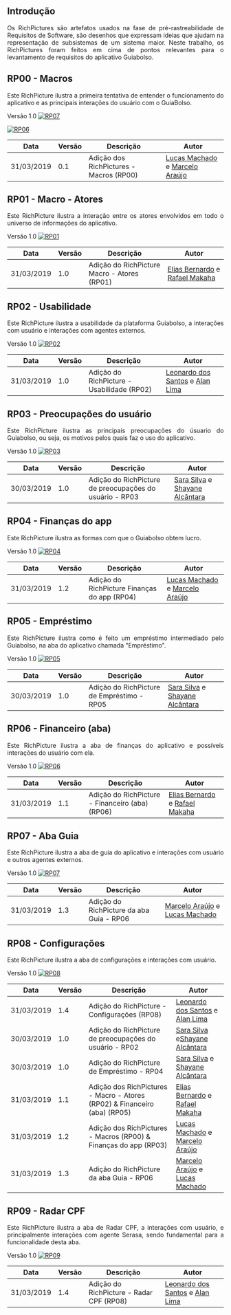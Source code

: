 ## Introdução
<p align="justify">Os RichPictures são artefatos usados na fase de pré-rastreabilidade de Requisitos de Software, são desenhos que expressam ideias que ajudam na representação de subsistemas de um sistema maior. Neste trabalho, os RichPictures foram feitos em cima de pontos relevantes para o levantamento de requisitos do aplicativo Guiabolso.

## RP00 - Macros
<p align="justify">Este RichPicture ilustra a primeira tentativa de entender o funcionamento do aplicativo e as principais interações do usuário com o GuiaBolso.

Versão 1.0
[ ![RP07](./../img/rich_picture_macro_02.jpg) ](./../img/rich_picture_macro_02.jpg)

[ ![RP06](./../img/rich_picture_macro_01.jpg) ](./../img/rich_picture_macro_01.jpg)

| Data | Versão | Descrição | Autor |
|--|--|--|--|
| 31/03/2019 | 0.1 | Adição dos RichPictures - Macros (RP00) | [Lucas Machado](https://github.com/lmmLucasMachado) e [Marcelo Araújo](https://github.com/santosm46) |

## RP01 - Macro - Atores
<p align="justify">Este RichPicture ilustra a interação entre os atores envolvidos em todo o universo de informações do aplicativo.

Versão 1.0
[ ![RP01](./../img/rich_picture_macro_atores.png) ](./../img/rich_picture_macro_atores.png)

| Data | Versão | Descrição | Autor |
|--|--|--|--|
| 31/03/2019 | 1.0 | Adição do RichPicture  Macro - Atores (RP01) | [Elias Bernardo](https://github.com/silvasara) e [Rafael Makaha](https://github.com/rafaelmakaha) |

## RP02 - Usabilidade
<p align="justify">Este RichPicture ilustra a usabilidade da plataforma Guiabolso, a interações com usuário e interações com agentes externos.

Versão 1.0
[ ![RP02](./../img/rich_picture_usabilidade.png) ](./../img/rich_picture_usabilidade.png)

| Data | Versão | Descrição | Autor |
|--|--|--|--|
| 31/03/2019 | 1.0 | Adição do RichPicture - Usabilidade (RP02) | [Leonardo dos Santos](https://github.com/leossb36) e [Alan Lima](https://github.com/alanrslima) |

## RP03 - Preocupações do usuário
<p align="justify">Este RichPicture ilustra as principais preocupações do úsuario do Guiabolso, ou seja, os motivos pelos quais faz o uso do aplicativo.

Versão 1.0
[ ![RP03](./../img/rich_picture_preocupacoes.png) ](./../img/rich_picture_preocupacoes.png)

| Data | Versão | Descrição | Autor |
|--|--|--|--|
| 30/03/2019 | 1.0 | Adição do RichPicture de preocupações do usuário - RP03| [Sara Silva](https://github.com/silvasara) e [Shayane Alcântara](https://github.com/shayanealcantara) |    

## RP04 - Finanças do app
<p align="justify">Este RichPicture ilustra as formas com que o Guiabolso obtem lucro.

Versão 1.0
[ ![RP04](./../img/rich_picture_financas_do_app.png) ](./../img/rich_picture_financas_do_app.png)

| Data | Versão | Descrição | Autor |
|--|--|--|--|
| 31/03/2019 | 1.2 | Adição do RichPicture Finanças do app (RP04)| [Lucas Machado](https://github.com/lmmLucasMachado) e [Marcelo Araújo](https://github.com/santosm46) |

## RP05 - Empréstimo
<p align="justify">Este RichPicture ilustra como é feito um empréstimo intermediado pelo Guiabolso, na aba do aplicativo chamada "Empréstimo".

Versão 1.0
[ ![RP05](./../img/rich_picture_emprestimos.png) ](./../img/rich_picture_emprestimos.png)

| Data | Versão | Descrição | Autor |
|--|--|--|--|
| 30/03/2019 | 1.0 | Adição do RichPicture de Empréstimo - RP05| [Sara Silva](https://github.com/silvasara) e [Shayane Alcântara](https://github.com/shayanealcantara) |

## RP06 - Financeiro (aba)
<p align="justify">Este RichPicture ilustra a aba de finanças do aplicativo e possíveis interações do usuário com ela.

Versão 1.0
[ ![RP06](./../img/rich_picture_financas.png) ](./../img/rich_picture_financas.png)

| Data | Versão | Descrição | Autor |
|--|--|--|--|
| 31/03/2019 | 1.1 | Adição do RichPicture - Financeiro (aba) (RP06)| [Elias Bernardo](https://github.com/silvasara) e [Rafael Makaha](https://github.com/rafaelmakaha) |

## RP07 - Aba Guia
<p align="justify">Este RichPicture ilustra a aba de guia do aplicativo e interações com usuário e outros agentes externos.

Versão 1.0
[ ![RP07](./../img/rich_picture_guia.png) ](./../img/rich_picture_guia.png)

| Data | Versão | Descrição | Autor |
|--|--|--|--|
| 31/03/2019 | 1.3 | Adição do RichPicture da aba Guia - RP06| [Marcelo Araújo](https://github.com/santosm46) e [Lucas Machado](https://github.com/lmmLucasMachado) |

## RP08 - Configurações
<p align="justify">Este RichPicture ilustra a aba de configurações e interações com usuário.

Versão 1.0
[ ![RP08](./../img/rich_picture_configuracao.jpg) ](./../img/rich_picture_configuracao.jpg)

| Data | Versão | Descrição | Autor |
|--|--|--|--|
| 31/03/2019 | 1.4 | Adição do RichPicture - Configurações (RP08) | [Leonardo dos Santos](https://github.com/leossb36) e [Alan Lima](https://github.com/alanrslima) |
| 30/03/2019 | 1.0 | Adição do RichPicture de preocupações do usuário - RP02| [Sara Silva](https://github.com/silvasara) e[Shayane Alcântara](https://github.com/shayanealcantara) |
| 30/03/2019 | 1.0 | Adição do RichPicture de Empréstimo - RP04| [Sara Silva](https://github.com/silvasara) e [Shayane Alcântara](https://github.com/shayanealcantara) |
| 31/03/2019 | 1.1 | Adição dos RichPictures - Macro - Atores (RP02) & Financeiro (aba) (RP05)| [Elias Bernardo](https://github.com/silvasara) e [Rafael Makaha](https://github.com/rafaelmakaha) |
| 31/03/2019 | 1.2 | Adição dos RichPictures - Macros (RP00) & Finanças do app (RP03)| [Lucas Machado](https://github.com/lmmLucasMachado) e [Marcelo Araújo](https://github.com/santosm46) |
| 31/03/2019 | 1.3 | Adição do RichPicture da aba Guia - RP06| [Marcelo Araújo](https://github.com/santosm46) e [Lucas Machado](https://github.com/lmmLucasMachado) |

## RP09 - Radar CPF
<p align="justify">Este RichPicture ilustra a aba de Radar CPF, a interações com usuário, e principalmente interações com agente Serasa, sendo fundamental para a funcionalidade desta aba.

Versão 1.0
[ ![RP09](./../img/rich_picture_radar_cpf.jpg) ](./../img/rich_picture_radar_cpf.jpg)

| Data | Versão | Descrição | Autor |
|--|--|--|--|
| 31/03/2019 | 1.4 | Adição do RichPicture - Radar CPF (RP08)| [Leonardo dos Santos](https://github.com/leossb36) e [Alan Lima](https://github.com/alanrslima) |